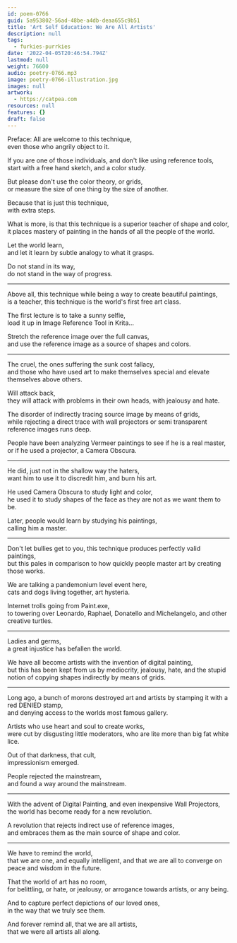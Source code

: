 ```yaml
---
id: poem-0766
guid: 5a953802-56ad-48be-a4db-deaa655c9b51
title: 'Art Self Education: We Are All Artists'
description: null
tags:
  - furkies-purrkies
date: '2022-04-05T20:46:54.794Z'
lastmod: null
weight: 76600
audio: poetry-0766.mp3
image: poetry-0766-illustration.jpg
images: null
artwork:
  - https://catpea.com
resources: null
features: {}
draft: false
---
```


Preface: All are welcome to this technique,\
even those who angrily object to it.

If you are one of those individuals, and don't like using reference tools,\
start with a free hand sketch, and a color study.

But please don't use the color theory, or grids,\
or measure the size of one thing by the size of another.

Because that is just this technique,\
with extra steps.

What is more, is that this technique is a superior teacher of shape and color,\
it places mastery of painting in the hands of all the people of the world.

Let the world learn,\
and let it learn by subtle analogy to what it grasps.

Do not stand in its way,\
do not stand in the way of progress.

---

Above all, this technique while being a way to create beautiful paintings,\
is a teacher, this technique is the world's first free art class.

The first lecture is to take a sunny selfie,\
load it up in Image Reference Tool in Krita...

Stretch the reference image over the full canvas,\
and use the reference image as a source of shapes and colors.

---

The cruel, the ones suffering the sunk cost fallacy,\
and those who have used art to make themselves special and elevate themselves above others.

Will attack back,\
they will attack with problems in their own heads, with jealousy and hate.

The disorder of indirectly tracing source image by means of grids,\
while rejecting a direct trace with wall projectors or semi transparent reference images runs deep.

People have been analyzing Vermeer paintings to see if he is a real master,\
or if he used a projector, a Camera Obscura.

---

He did, just not in the shallow way the haters,\
want him to use it to discredit him, and burn his art.

He used Camera Obscura to study light and color,\
he used it to study shapes of the face as they are not as we want them to be.

Later, people would learn by studying his paintings,\
calling him a master.

---

Don't let bullies get to you, this technique produces perfectly valid paintings,\
but this pales in comparison to how quickly people master art by creating those works.

We are talking a pandemonium level event here,\
cats and dogs living together, art hysteria.

Internet trolls going from Paint.exe,\
to towering over Leonardo, Raphael, Donatello and Michelangelo, and other creative turtles.

---

Ladies and germs,\
a great injustice has befallen the world.

We have all become artists with the invention of digital painting,\
but this has been kept from us by mediocrity, jealousy, hate, and the stupid notion of copying shapes indirectly by means of grids.

---

Long ago, a bunch of morons destroyed art and artists by stamping it with a red DENIED stamp,\
and denying access to the worlds most famous gallery.

Artists who use heart and soul to create works,\
were cut by disgusting little moderators, who are lite more than big fat white lice.

Out of that darkness, that cult,\
impressionism emerged.

People rejected the mainstream,\
and found a way around the mainstream.

---

With the advent of Digital Painting, and even inexpensive Wall Projectors,\
the world has become ready for a new revolution.

A revolution that rejects indirect use of reference images,\
and embraces them as the main source of shape and color.

---

We have to remind the world,\
that we are one, and equally intelligent, and that we are all to converge on peace and wisdom in the future.

That the world of art has no room,\
for belittling, or hate, or jealousy, or arrogance towards artists, or any being.

And to capture perfect depictions of our loved ones,\
in the way that we truly see them.

And forever remind all, that we are all artists,\
that we were all artists all along.
